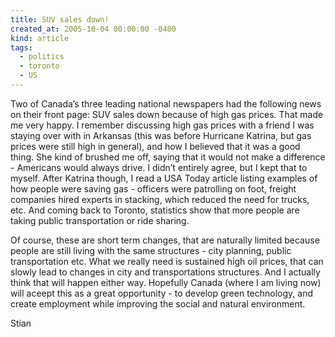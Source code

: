 ```yaml
---
title: SUV sales down!
created_at: 2005-10-04 00:00:00 -0400
kind: article
tags:
  - politics
  - toronto
  - US
---
```


Two of Canada’s three leading national newspapers had the following news
on their front page: SUV sales down because of high gas prices. That
made me very happy. I remember discussing high gas prices with a friend
I was staying over with in Arkansas (this was before Hurricane Katrina,
but gas prices were still high in general), and how I believed that it
was a good thing. She kind of brushed me off, saying that it would not
make a difference - Americans would always drive. I didn’t entirely
agree, but I kept that to myself. After Katrina though, I read a USA
Today article listing examples of how people were saving gas - officers
were patrolling on foot, freight companies hired experts in stacking,
which reduced the need for trucks, etc. And coming back to Toronto,
statistics show that more people are taking public transportation or
ride sharing.

Of course, these are short term changes, that are naturally limited
because people are still living with the same structures - city
planning, public transportation etc. What we really need is sustained
high oil prices, that can slowly lead to changes in city and
transportations structures. And I actually think that will happen either
way. Hopefully Canada (where I am living now) will aceept this as a
great opportunity - to develop green technology, and create employment
while improving the social and natural environment.

Stian
